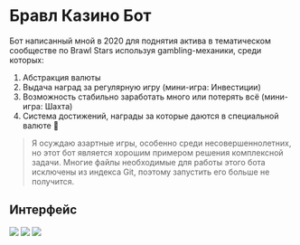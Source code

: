 # Бравл Казино Бот

Бот написанный мной в 2020 для поднятия актива в тематическом сообществе по Brawl Stars используя gambling-механики, среди которых:

1. Абстракция валюты
2. Выдача наград за регулярную игру (мини-игра: Инвестиции)
3. Возможность стабильно заработать много или потерять всё (мини-игра: Шахта)
4. Система достижений, награды за которые даются в специальной валюте 💎

> Я осуждаю азартные игры, особенно среди несовершеннолетних, но этот бот является хорошим примером решения комплексной задачи. Многие файлы необходимые для работы этого бота исключены из индекса Git, поэтому запустить его больше не получится.

## Интерфейс

![](https://sun9-41.userapi.com/impg/gjqUYvV1A615MFy66ROFsc20YoQ-66Lx86te5w/Vz24VysNZMw.jpg?size=603x889&quality=96&sign=7237fedd7977cf98fd97e6f6fb121ecd&type=album)
![](https://sun9-77.userapi.com/impg/pnjL6hrTyMeHRNu4xUnRQylxx34-aH06BOhf7w/L2CjBuWjKd0.jpg?size=835x759&quality=96&sign=956dc721e38412f4072f27684580336b&type=album)
![](https://sun9-55.userapi.com/impg/FtBy8qFbuJ9DjG1yJj72ya1VqxIwHucSmKVRsQ/F_cqhO7XW-k.jpg?size=839x482&quality=96&sign=130948c3d61cc50012798314fe867515&type=album)
